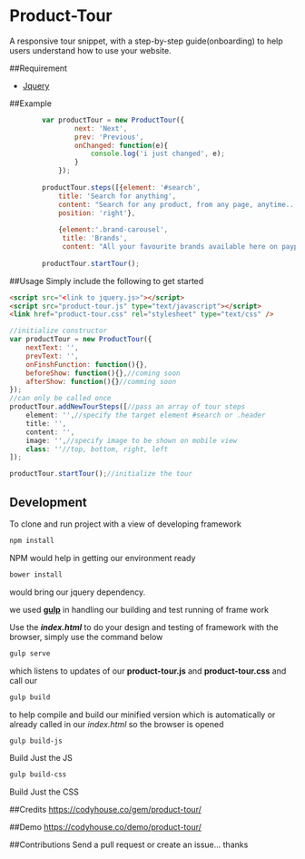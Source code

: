 # Product-Tour
A responsive tour snippet, with a step-by-step guide(onboarding) to help users understand how to use your website.

##Requirement
- [Jquery](https://jquery.com/)

##Example
```javascript
		var productTour = new ProductTour({
				next: 'Next',
				prev: 'Previous',
				onChanged: function(e){
					console.log('i just changed', e);
				}
			});
			
		productTour.steps([{element: '#search', 
			title: 'Search for anything',
			content: "Search for any product, from any page, anytime........", 
			position: 'right'},
			
			{element:'.brand-carousel',
			 title: 'Brands',
			 content: "All your favourite brands available here on payporte.com"}]);
								 
		productTour.startTour();
```

##Usage
Simply include the following to get started
```html
<script src="<link to jquery.js>"></script>
<script src="product-tour.js" type="text/javascript"></script>
<link href="product-tour.css" rel="stylesheet" type="text/css" />
```
```javascript
//initialize constructor
var productTour = new ProductTour({ 
	nextText: '',
	prevText: '',
	onFinshFunction: function(){},
	beforeShow: function(){},//coming soon
	afterShow: function(){}//comming soon
});
//can only be called once
productTour.addNewTourSteps([//pass an array of tour steps
	element: '',//specify the target element #search or .header
	title: '',
	content: '',
	image: '',//specify image to be shown on mobile view
	class: ''//top, bottom, right, left
]);

productTour.startTour();//initialize the tour
```

## Development
To clone and run project with a view of developing framework
``` bash
npm install
```
NPM would help in getting our environment ready
``` bash
bower install
```
would bring our jquery dependency.

we used [**gulp**](http://gulpjs.com) in handling our building and test running of frame work

Use the _**index.html**_ to do your design and testing of framework with the browser, simply use the command below
``` bash
gulp serve
```
which listens to updates of our **product-tour.js** and **product-tour.css** and call our 
``` bash
gulp build
```
to help compile and build our minified version which is automatically or already called in our _index.html_ so the browser is opened
``` bash
gulp build-js
```
Build Just the JS

``` bash
gulp build-css
```
Build Just the CSS

##Credits
https://codyhouse.co/gem/product-tour/

##Demo
https://codyhouse.co/demo/product-tour/

##Contributions
Send a pull request or create an issue... thanks
